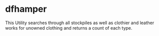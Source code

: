 # dfhamper
This Utility searches through all stockpiles as well as clothier and leather works for unowned clothing
and returns a count of each type. 
